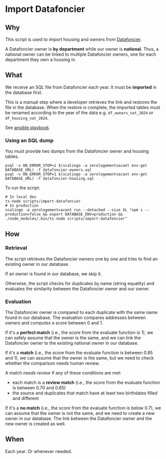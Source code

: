 # Import Datafoncier

## Why

This script is used to import housing and owners from [Datafoncier](https://doc-datafoncier.cerema.fr/doc/ff/).

A Datafoncier owner is **by department** while our owner is **national**.
Thus, a national owner can be linked to multiple Datafoncier owners, one for
each department they own a housing in.

## What

We receive an SQL file from Datafoncier each year.
It must be **imported** in the database first.

This is a manual step where a developer retrieves the link and restores the file
in the database. When the restore is complete, the imported tables must be
renamed according to the year of the data e.g. `df_owners_nat_2024` or
`df_housing_nat_2024`.

See [ansible playbook](../../tools/import-raw-datafoncier/README.md).

### Using an SQL dump

You must provide two dumps from the Datafoncier owner and housing tables.

```shell
psql -v ON_ERROR_STOP=1 $(scalingo -a zerologementvacant env-get DATABASE_URL) -f datafoncier-owners.sql
psql -v ON_ERROR_STOP=1 $(scalingo -a zerologementvacant env-get DATABASE_URL) -f datafoncier-housing.sql
```

To run the script:

```shell
# In local dev
ts-node scripts/import-datafoncier
# In production
scalingo -a zerologementvacant run --detached --size XL "npm i --production=false && export DATABASE_ENV=production && ./node_modules/.bin/ts-node scripts/import-datafoncier"
```

## How

### Retrieval

The script retrieves the Datafoncier owners one by one and tries to find
an existing owner in our database.

If an owner is found in our database, we skip it.

Otherwise, the script checks for duplicates by name (string equality)
and evaluates the similarity between the Datafoncier owner and our owner.

### Evaluation

The Datafoncier owner is compared to each duplicate with the same name found
in our database. The evaluation compares addresses between owners
and computes a score between 0 and 1.

If it's a **perfect match** (i.e., the score from the evaluate function is 1),
we can safely assume that the owner is the same, and we can link the Datafoncier
owner to the existing national owner in our database.

If it's a **match** (i.e., the score from the evaluate function is between
0.85 and 1), we can assume that the owner is the same, but we need to check
whether the comparison needs human review.

A match *needs review* if any of these conditions are met:
- each match is a **review match** (i.e., the score from the evaluate function
is between 0.70 and 0.85)
- the source and duplicates that match have at least two birthdates filled and
different

If it's a **no match** (i.e., the score from the evaluate function is below 0.7),
we can assume that the owner is not the same, and we need to create a new owner
in our database. The link between the Datafoncier owner and the new owner is
created as well.

## When

Each year. Or whenever needed.
